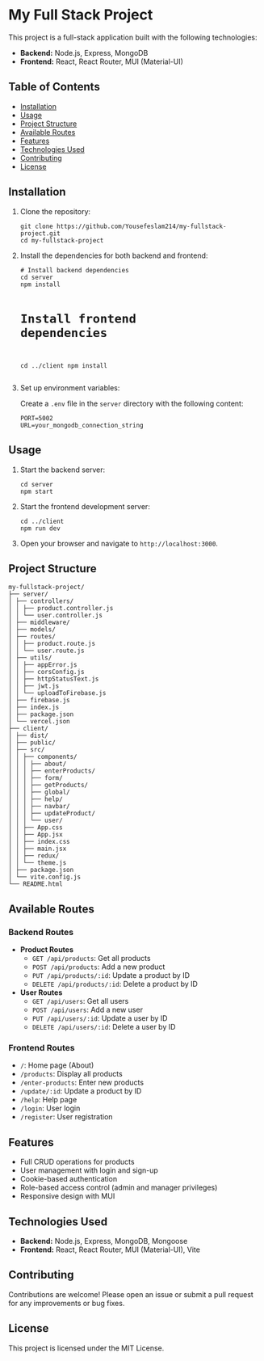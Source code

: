 <head>
    <title>My Full Stack Project</title>
</head>
<body>
    <h1>My Full Stack Project</h1>
    <p>This project is a full-stack application built with the following technologies:</p>
    <ul>
        <li><strong>Backend:</strong> Node.js, Express, MongoDB</li>
        <li><strong>Frontend:</strong> React, React Router, MUI (Material-UI)</li>
    </ul>
    <h2>Table of Contents</h2>
    <ul>
        <li><a href="#installation">Installation</a></li>
        <li><a href="#usage">Usage</a></li>
        <li><a href="#project-structure">Project Structure</a></li>
        <li><a href="#available-routes">Available Routes</a></li>
        <li><a href="#features">Features</a></li>
        <li><a href="#technologies-used">Technologies Used</a></li>
        <li><a href="#contributing">Contributing</a></li>
        <li><a href="#license">License</a></li>
    </ul>
    <h2 id="installation">Installation</h2>
    <ol>
        <li>Clone the repository:
            <pre><code>git clone https://github.com/Yousefeslam214/my-fullstack-project.git
cd my-fullstack-project</code></pre>
        </li>
        <li>Install the dependencies for both backend and frontend:
            <pre><code># Install backend dependencies
cd server
npm install

# Install frontend dependencies

cd ../client
npm install</code></pre>
</li>
<li>Set up environment variables:
<p>Create a <code>.env</code> file in the <code>server</code> directory with the following content:</p>
<pre><code>PORT=5002
URL=your_mongodb_connection_string</code></pre>
</li>
</ol>
<h2 id="usage">Usage</h2>
<ol>
<li>Start the backend server:
<pre><code>cd server
npm start</code></pre>
</li>
<li>Start the frontend development server:
<pre><code>cd ../client
npm run dev</code></pre>
</li>
<li>Open your browser and navigate to <code>http://localhost:3000</code>.</li>
</ol>
<h2 id="project-structure">Project Structure</h2>
<pre><code>my-fullstack-project/
├── server/
│ ├── controllers/
│ │ ├── product.controller.js
│ │ └── user.controller.js
│ ├── middleware/
│ ├── models/
│ ├── routes/
│ │ ├── product.route.js
│ │ └── user.route.js
│ ├── utils/
│ │ ├── appError.js
│ │ ├── corsConfig.js
│ │ ├── httpStatusText.js
│ │ ├── jwt.js
│ │ └── uploadToFirebase.js
│ ├── firebase.js
│ ├── index.js
│ ├── package.json
│ └── vercel.json
├── client/
│ ├── dist/
│ ├── public/
│ ├── src/
│ │ ├── components/
│ │ │ ├── about/
│ │ │ ├── enterProducts/
│ │ │ ├── form/
│ │ │ ├── getProducts/
│ │ │ ├── global/
│ │ │ ├── help/
│ │ │ ├── navbar/
│ │ │ ├── updateProduct/
│ │ │ └── user/
│ │ ├── App.css
│ │ ├── App.jsx
│ │ ├── index.css
│ │ ├── main.jsx
│ │ ├── redux/
│ │ └── theme.js
│ ├── package.json
│ └── vite.config.js
└── README.html</code></pre>
<h2 id="available-routes">Available Routes</h2>
<h3>Backend Routes</h3>
<ul>
<li><strong>Product Routes</strong>
<ul>
<li><code>GET /api/products</code>: Get all products</li>
<li><code>POST /api/products</code>: Add a new product</li>
<li><code>PUT /api/products/:id</code>: Update a product by ID</li>
<li><code>DELETE /api/products/:id</code>: Delete a product by ID</li>
</ul>
</li>
<li><strong>User Routes</strong>
<ul>
<li><code>GET /api/users</code>: Get all users</li>
<li><code>POST /api/users</code>: Add a new user</li>
<li><code>PUT /api/users/:id</code>: Update a user by ID</li>
<li><code>DELETE /api/users/:id</code>: Delete a user by ID</li>
</ul>
</li>
</ul>
<h3>Frontend Routes</h3>
<ul>
<li><code>/</code>: Home page (About)</li>
<li><code>/products</code>: Display all products</li>
<li><code>/enter-products</code>: Enter new products</li>
<li><code>/update/:id</code>: Update a product by ID</li>
<li><code>/help</code>: Help page</li>
<li><code>/login</code>: User login</li>
<li><code>/register</code>: User registration</li>
</ul>
<h2 id="features">Features</h2>
<ul>
<li>Full CRUD operations for products</li>
<li>User management with login and sign-up</li>
<li>Cookie-based authentication</li>
<li>Role-based access control (admin and manager privileges)</li>
<li>Responsive design with MUI</li>
</ul>
<h2 id="technologies-used">Technologies Used</h2>
<ul>
<li><strong>Backend:</strong> Node.js, Express, MongoDB, Mongoose</li>
<li><strong>Frontend:</strong> React, React Router, MUI (Material-UI), Vite</li>
</ul>
<h2 id="contributing">Contributing</h2>
<p>Contributions are welcome! Please open an issue or submit a pull request for any improvements or bug fixes.</p>
<h2 id="license">License</h2>
<p>This project is licensed under the MIT License.</p>

</body>
</html>
